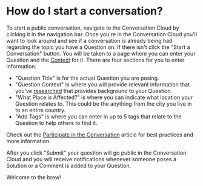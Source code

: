 # How do I start a conversation? #
To start a public conversation, navigate to the 
Conversation Cloud by clicking it in the navigation bar. 
Once you're in the Conversation Cloud you'll want to look 
around and see if a conversation is already being had regarding the topic you 
have a Question on. If there isn't click the "Start a Conversation" button.
You will be taken to a page where you can enter your Question and the 
[Context][3] for it. There are four sections for you to enter information:

* "Question Title" is for the actual Question you are posing. 
* "Question Context" is where you will provide relevant information 
  that you've [researched][1] that provides background to your Question. 
* "What Place is Affected?" is where you can indicate what location your Question relates to.
  This could be the anything from the city you live in to an entire country.
* "Add Tags" is where you can enter in up to 5 tags that relate to the Question to help
  others to find it.

Check out the [Participate in the Conversation][2] article for
best practices and more information.

After you click "Submit" your question will go public in the Conversation Cloud
and you will receive notifications whenever someone poses a Solution or 
a Comment is added to your Question.

Welcome to the brew! 

[1]: /help/conversation/research/
[2]: /help/privileges/participate_in_the_conversation/
[3]: /help/questions/context/
